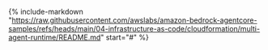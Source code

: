 {% include-markdown "https://raw.githubusercontent.com/awslabs/amazon-bedrock-agentcore-samples/refs/heads/main/04-infrastructure-as-code/cloudformation/multi-agent-runtime/README.md" start="#" %}